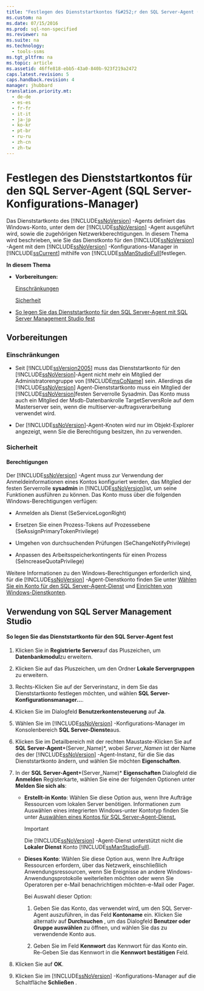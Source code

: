 ```yaml
---
title: "Festlegen des Dienststartkontos f&#252;r den SQL Server-Agent (SQL Server-Konfigurations-Manager)"
ms.custom: na
ms.date: 07/15/2016
ms.prod: sql-non-specified
ms.reviewer: na
ms.suite: na
ms.technology: 
  - tools-ssms
ms.tgt_pltfrm: na
ms.topic: article
ms.assetid: 46ffe818-ebb5-43a0-840b-923f219a2472
caps.latest.revision: 5
caps.handback.revision: 4
manager: jhubbard
translation.priority.mt: 
  - de-de
  - es-es
  - fr-fr
  - it-it
  - ja-jp
  - ko-kr
  - pt-br
  - ru-ru
  - zh-cn
  - zh-tw
---
```

# Festlegen des Dienststartkontos f&#252;r den SQL Server-Agent (SQL Server-Konfigurations-Manager)
Das Dienststartkonto des [!INCLUDE[ssNoVersion](../content/includes/ssNoVersion_md.md)] -Agents definiert das Windows-Konto, unter dem der [!INCLUDE[ssNoVersion](../content/includes/ssNoVersion_md.md)] -Agent ausgeführt wird, sowie die zugehörigen Netzwerkberechtigungen. In diesem Thema wird beschrieben, wie Sie das Dienstkonto für den [!INCLUDE[ssNoVersion](../content/includes/ssNoVersion_md.md)] -Agent mit dem [!INCLUDE[ssNoVersion](../content/includes/ssNoVersion_md.md)] -Konfigurations-Manager in [!INCLUDE[ssCurrent](../content/includes/ssCurrent_md.md)] mithilfe von [!INCLUDE[ssManStudioFull](../content/includes/ssManStudioFull_md.md)]festlegen.  
  
**In diesem Thema**  
  
-   **Vorbereitungen:**  
  
    [Einschränkungen](#Restrictions)  
  
    [Sicherheit](#Security)  
  
-   [So legen Sie das Dienststartkonto für den SQL Server-Agent mit SQL Server Management Studio fest](#SSMSProcedure)  
  
## <a name="BeforeYouBegin"></a>Vorbereitungen  
  
### <a name="Restrictions"></a>Einschränkungen  
  
-   Seit [!INCLUDE[ssVersion2005](../content/includes/ssVersion2005_md.md)] muss das Dienststartkonto für den [!INCLUDE[ssNoVersion](../content/includes/ssNoVersion_md.md)]-Agent nicht mehr ein Mitglied der Administratorengruppe von [!INCLUDE[msCoName](../content/includes/msCoName_md.md)] sein. Allerdings die [!INCLUDE[ssNoVersion](../content/includes/ssNoVersion_md.md)] Agent-Dienststartkonto muss ein Mitglied der [!INCLUDE[ssNoVersion](../content/includes/ssNoVersion_md.md)]festen Serverrolle Sysadmin. Das Konto muss auch ein Mitglied der Msdb-Datenbankrolle TargetServersRole auf dem Masterserver sein, wenn die multiserver-auftragsverarbeitung verwendet wird.  
  
-   Der [!INCLUDE[ssNoVersion](../content/includes/ssNoVersion_md.md)]-Agent-Knoten wird nur im Objekt-Explorer angezeigt, wenn Sie die Berechtigung besitzen, ihn zu verwenden.  
  
### <a name="Security"></a>Sicherheit  
  
#### <a name="Permissions"></a>Berechtigungen  
Der [!INCLUDE[ssNoVersion](../content/includes/ssNoVersion_md.md)] -Agent muss zur Verwendung der Anmeldeinformationen eines Kontos konfiguriert werden, das Mitglied der festen Serverrolle **sysadmin** in [!INCLUDE[ssNoVersion](../content/includes/ssNoVersion_md.md)]ist, um seine Funktionen ausführen zu können. Das Konto muss über die folgenden Windows-Berechtigungen verfügen:  
  
-   Anmelden als Dienst (SeServiceLogonRight)  
  
-   Ersetzen Sie einen Prozess\-Tokens auf Prozessebene (SeAssignPrimaryTokenPrivilege)  
  
-   Umgehen von durchsuchenden Prüfungen (SeChangeNotifyPrivilege)  
  
-   Anpassen des Arbeitsspeicherkontingents für einen Prozess (SeIncreaseQuotaPrivilege)  
  
Weitere Informationen zu den Windows-Berechtigungen erforderlich sind, für die [!INCLUDE[ssNoVersion](../content/includes/ssNoVersion_md.md)] -Agent-Dienstkonto finden Sie unter [Wählen Sie ein Konto für den SQL Server-Agent-Dienst](../content/Select-an-Account-for-the-SQL-Server-Agent-Service.md) und [Einrichten von Windows-Dienstkonten](assetId:///309b9dac-0b3a-4617-85ef-c4519ce9d014).  
  
## <a name="SSMSProcedure"></a>Verwendung von SQL Server Management Studio  
  
#### So legen Sie das Dienststartkonto für den SQL Server-Agent fest  
  
1.  Klicken Sie in **Registrierte Server**auf das Pluszeichen, um **Datenbankmodul**zu erweitern.  
  
2.  Klicken Sie auf das Pluszeichen, um den Ordner **Lokale Servergruppen** zu erweitern.  
  
3.  Rechts\-Klicken Sie auf der Serverinstanz, in dem Sie das Dienststartkonto festlegen möchten, und wählen **SQL Server-Konfigurationsmanager...**.  
  
4.  Klicken Sie im Dialogfeld **Benutzerkontensteuerung** auf **Ja**.  
  
5.  Wählen Sie im [!INCLUDE[ssNoVersion](../content/includes/ssNoVersion_md.md)] -Konfigurations-Manager im Konsolenbereich **SQL Server-Dienste**aus.  
  
6.  Klicken Sie im Detailbereich mit der rechten Maustaste\-Klicken Sie auf **SQL Server-Agent***(Server\_Name)*, wobei *Server\_Namen* ist der Name des der [!INCLUDE[ssNoVersion](../content/includes/ssNoVersion_md.md)] -Agent-Instanz, für die Sie das Dienststartkonto ändern, und wählen Sie möchten **Eigenschaften**.  
  
7.  In der **SQL Server-Agent***(Server\_Name)* **Eigenschaften** Dialogfeld die **Anmelden** Registerkarte, wählen Sie eine der folgenden Optionen unter **Melden Sie sich als**:  
  
    -   **Erstellt\-in Konto**: Wählen Sie diese Option aus, wenn Ihre Aufträge Ressourcen vom lokalen Server benötigen. Informationen zum Auswählen eines integrierten Windows\-unter Kontotyp finden Sie unter [Auswählen eines Kontos für SQL Server-Agent-Dienst.](http://msdn.microsoft.com/library/ms191543.aspx)  
  
        > [!IMPORTANT]  
        > Die [!INCLUDE[ssNoVersion](../content/includes/ssNoVersion_md.md)] -Agent-Dienst unterstützt nicht die **Lokaler Dienst** Konto [!INCLUDE[ssManStudioFull](../content/includes/ssManStudioFull_md.md)].  
  
    -   **Dieses Konto**: Wählen Sie diese Option aus, wenn Ihre Aufträge Ressourcen erfordern, über das Netzwerk, einschließlich Anwendungsressourcen, wenn Sie Ereignisse an andere Windows-Anwendungsprotokolle weiterleiten möchten oder wenn Sie Operatoren per e-Mail benachrichtigen möchten\-e-Mail oder Pager.  
  
        Bei Auswahl dieser Option:  
  
        1.  Geben Sie das Konto, das verwendet wird, um den SQL Server-Agent auszuführen, in das Feld **Kontoname** ein. Klicken Sie alternativ auf **Durchsuchen** , um das Dialogfeld **Benutzer oder Gruppe auswählen** zu öffnen, und wählen Sie das zu verwendende Konto aus.  
  
        2.  Geben Sie im Feld **Kennwort** das Kennwort für das Konto ein. Re\-Geben Sie das Kennwort in die **Kennwort bestätigen** Feld.  
  
8.  Klicken Sie auf **OK**.  
  
9. Klicken Sie im [!INCLUDE[ssNoVersion](../content/includes/ssNoVersion_md.md)] -Konfigurations-Manager auf die Schaltfläche **Schließen** .  
  
